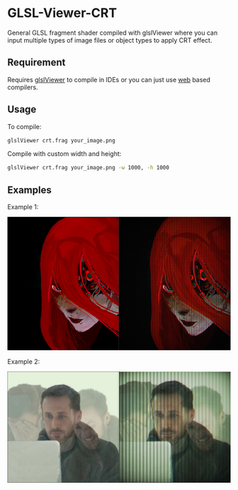 # GLSL-Viewer-CRT

General GLSL fragment shader compiled with glslViewer where you can input multiple types of image files or object types to apply CRT effect.

## Requirement

Requires [glslViewer](https://github.com/patriciogonzalezvivo/glslViewer) to compile in IDEs or you can just use [web](https://thebookofshaders.com/edit.php) based compilers.

## Usage
To compile:
```bash
glslViewer crt.frag your_image.png
```

Compile with custom width and height:
```bash
glslViewer crt.frag your_image.png -w 1000, -h 1000
```

## Examples
Example 1:

![screenshot_ims](/Screenshot/comparison1.png)

Example 2:

![screenshot_ims](/Screenshot/comparison2.png)

